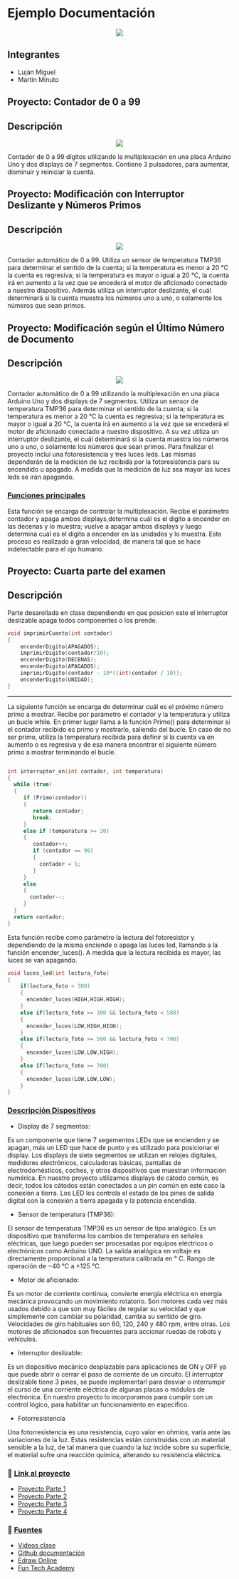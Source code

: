 # Ejemplo Documentación 
<p align="center">
<img src =./Img/ArduinoTinkercad.jpg>
</p>

## Integrantes 
- Luján Miguel
- Martin Minuto

## Proyecto: Contador de 0 a 99

## Descripción

<p align="center">
<img src = ./Img/Contador.png>
</p>

Contador de 0 a 99 dígitos utilizando la multiplexación en una placa Arduino Uno y dos displays de 7 segmentos. Contiene 3 pulsadores, para aumentar, disminuir y reiniciar la cuenta.

## Proyecto: Modificación con Interruptor Deslizante y Números Primos

## Descripción

<p align="center">
<img src = ./Img/Segunda_Parte_Contador_0_a_99_automatico.png>
</p>

 Contador automático de 0 a 99. Utiliza un sensor de temperatura TMP36 para determinar el sentido de la cuenta; si la temperatura es menor a 20 °C la cuenta es regresiva; si la temperatura es mayor o igual a 20 °C, la cuenta irá en aumento a la vez que se encederá el motor de aficionado conectado a nuestro dispositivo.
 Además utiliza un interruptor deslizante, el cuál determinará si la cuenta muestra los números uno a uno, o solamente los números que sean primos. 

## Proyecto: Modificación según el Último Número de Documento

## Descripción

<p align="center">
<img src = ./Img/Tercera.png>
</p>

  Contador automático de 0 a 99 utilizando la multiplexación en una placa Arduino Uno y dos displays de 7 segmentos. Utiliza un sensor de temperatura TMP36 para determinar el sentido de la cuenta; si la temperatura es menor a 20 °C la cuenta es regresiva; si la temperatura es mayor o igual a 20 °C, la cuenta irá en aumento a la vez que se encederá el motor de aficionado conectado a nuestro dispositivo. A su vez utiliza un interruptor deslizante, el cuál determinará si la cuenta muestra los números uno a uno, o solamente los números que sean primos. Para finalizar el proyecto incluí una fotoresistencia y tres luces leds. Las mismas dependerán de la medición de luz recibida por la fotoresistencia para su encendido u apagado. A medida que la medición de luz sea mayor las luces leds se irán apagando.

### [Funciones principales]()
Esta función se encarga de controlar la multiplexación.
Recibe el parámetro contador y apaga ambos displays,determina cuál es el dígito a encender  en las decenas y lo muestra; vuelve a apagar ambos displays y luego determina cuál es el dígito a encender en las unidades y lo muestra. Este proceso es realizado a gran velocidad, de manera tal que se hace indetectable para el ojo humano.

## Proyecto: Cuarta parte del examen

## Descripción
Parte desarollada en clase dependiendo en que posicion este el interruptor deslizable apaga todos componentes o los prende.

```C++
void imprimirCuenta(int contador)
{
    encenderDigito(APAGADOS);
    imprimirDigito(contador/10);
    encenderDigito(DECENAS);
    encenderDigito(APAGADOS);
    imprimirDigito(contador - 10*((int)contador / 10));
    encenderDigito(UNIDAD);
}
```
***
La siguiente función se encarga de determinar cuál es el próximo número primo a mostrar.
Recibe por parámetro el contador y la temperatura y utiliza un bucle while. En primer lugar llama a la función Primo() para determinar si el contador recibido es primo y mostrarlo, saliendo del bucle. En caso de no ser primo, utiliza la temperatura recibida para definir si la cuenta va en aumento o es regresiva y de esa manera encontrar el siguiente número primo a mostrar terminando el bucle.

```C++

int interruptor_on(int contador, int temperatura)
{  
  while (true)
  {
     if (Primo(contador))
     {
        return contador;
        break;   
     }
     else if (temperatura >= 20)
     {
        contador++;
        if (contador == 99)
        {
          contador = 1;
        }
     }
     else
     {
       contador--;
     }
  }  	
  return contador;
}
```

Esta función recibe como parámetro la lectura del fotoresistor y dependiendo de la misma enciende o apaga las luces led, llamando a la función encender_luces().
A medida que la lectura recibida es mayor, las luces se van apagando.
```C++
void luces_led(int lectura_foto)
{
 	if(lectura_foto < 300)
    { 
      encender_luces(HIGH,HIGH,HIGH);  
    }
    else if(lectura_foto >= 300 && lectura_foto < 500)
    {
      encender_luces(LOW,HIGH,HIGH);
    }
    else if(lectura_foto >= 500 && lectura_foto < 700)
    {
      encender_luces(LOW,LOW,HIGH);
    }
    else if(lectura_foto >= 700)
    {
      encender_luces(LOW,LOW,LOW);
    }
}
```

### [Descripción Dispositivos]() 
+ Display de 7 segmentos:
  
Es un componente que tiene 7 segementos LEDs que se encienden y se apagan, más un LED que hace de punto y es utilizado para posicionar el display.
Los displays de siete segmentos se utilizan en relojes digitales, medidores electrónicos, calculadoras básicas, pantallas de electrodomésticos, coches, y otros dispositivos que muestran información numérica.
En nuestro proyecto utilizamos displays de cátodo común, es decir, todos los cátodos están conectados a un pin común en este caso la conexión a tierra. Los LED los controla el estado de los pines de salida digital con la conexión a tierra apagada y la potencia encendida.
+ Sensor de temperatura (TMP36):
  
El sensor de temperatura TMP36 es un sensor de tipo analógico.
Es un dispositivo que transforma los cambios de temperatura en señales eléctricas, que luego pueden ser procesadas por equipos eléctricos o electrónicos como Arduino UNO.
La salida analógica en voltaje es directamente proporcional a la temperatura calibrada en ° C.
Rango de operación de −40 °C a +125 °C.

+ Motor de aficionado:
  
Es un motor de corriente continua, convierte energía eléctrica en energía mecánica provocando un movimiento rotatorio. Son motores cada vez más usados debido a que son muy fáciles de regular su velocidad y que simplemente con cambiar su polaridad, cambia su sentido de giro. Velocidades de giro habituales son 60, 120, 240 y 480 rpm, entre otras.
Los motores de aficionados son frecuentes para accionar ruedas de robots y vehículos.

+ Interruptor deslizable:
  
Es un dispositivo mecánico desplazable para aplicaciones de ON y OFF ya que puede abrir o cerrar el paso de corriente de un circuito. El interruptor deslizable tiene 3 pines, se puede implementarl para desviar o interrumpir el curso de una corriente eléctrica de algunas placas o módulos de electrónica. En nuestro proyecto lo incorporamos para cumplir con un control lógico, para habilitar un funcionamiento en específico.

+ Fotorresistencia

Una fotorresistencia es una resistencia, cuyo valor en ohmios, varía ante las variaciones de la luz. Estas resistencias están construidas con un material sensible a la luz, de tal manera que cuando la luz incide sobre su superficie, el material sufre una reacción química, alterando su resistencia eléctrica.
###

### :eyes: [Link al proyecto]()
+ [Proyecto Parte 1](https://www.tinkercad.com/things/5Z7G48YTEfT)
+ [Proyecto Parte 2](https://www.tinkercad.com/things/doRtzcyFkZG)
+ [Proyecto Parte 3](https://www.tinkercad.com/things/8WAiDwC9C1x)
+ [Proyecto Parte 4](https://www.tinkercad.com/things/5zCF0q4JZKH-cuarta-parte-contador/editel?sharecode=68-ZwVMUBwo8heu20V3pfmVnKo_wjrUPJWesDrkCLvY)

  
  
### :book: [Fuentes]()
+ [Videos clase](https://www.youtube.com/playlist?list=PL7LaR6_A2-E11BQXtypHMgWrSR-XOCeyD)
+ [Github documentación](https://docs.github.com/es/get-started/writing-on-github/getting-started-with-writing-and-formatting-on-github/basic-writing-and-formatting-syntax)
+ [Edraw Online](https://www.edrawmax.com/online/share.html?code=fb7e017c63a511ee8e0f0a54be41f961)
+ [Fun Tech Academy](https://funtechacademy.github.io/arduino/)